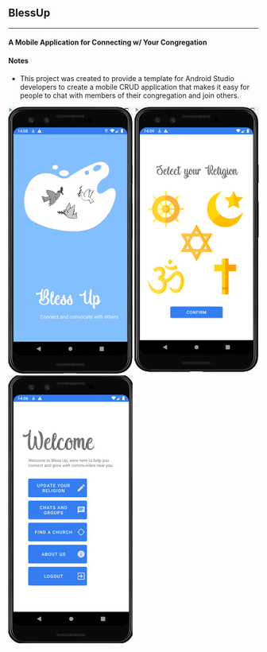 ## BlessUp
------
#### A Mobile Application for Connecting w/ Your Congregation


#### Notes
* This project was created to provide a template for Android Studio developers to 
  create a mobile CRUD application that makes it easy for people to chat with members of their congregation and join others.


<p float="left">
<img src="https://github.com/herbertmaa/BlessUp/blob/2e0fe266e75fab33e2d876a20c2cb3cdd4fb015b/images/splash_screen.png" width="250">
<img src="https://github.com/herbertmaa/BlessUp/blob/2e0fe266e75fab33e2d876a20c2cb3cdd4fb015b/images/select_religion.png" width="250">
<img src="https://github.com/herbertmaa/BlessUp/blob/2e0fe266e75fab33e2d876a20c2cb3cdd4fb015b/images/main_menu.png" width="250">
</p>
